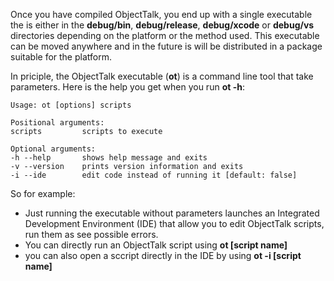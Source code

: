 Once you have compiled ObjectTalk, you end up with a
single executable the is either in the **debug/bin**,
**debug/release**, **debug/xcode** or **debug/vs**
directories depending on the platform or the method used.
This executable can be moved anywhere and in the future
is will be distributed in a package suitable for the
platform.

In priciple, the ObjectTalk executable (**ot**) is a
command line tool that take parameters. Here is the
help you get when you run **ot -h**:

	Usage: ot [options] scripts

	Positional arguments:
	scripts      	scripts to execute

	Optional arguments:
	-h --help    	shows help message and exits
	-v --version 	prints version information and exits
	-i --ide     	edit code instead of running it [default: false]

So for example:

* Just running the executable without parameters launches
an Integrated Development Environment (IDE) that allow
you to edit ObjectTalk scripts, run them as see possible
errors.
* You can directly run an ObjectTalk script using
**ot [script name]**
* you can also open a sccript directly in the IDE by
using **ot -i [script name]**
